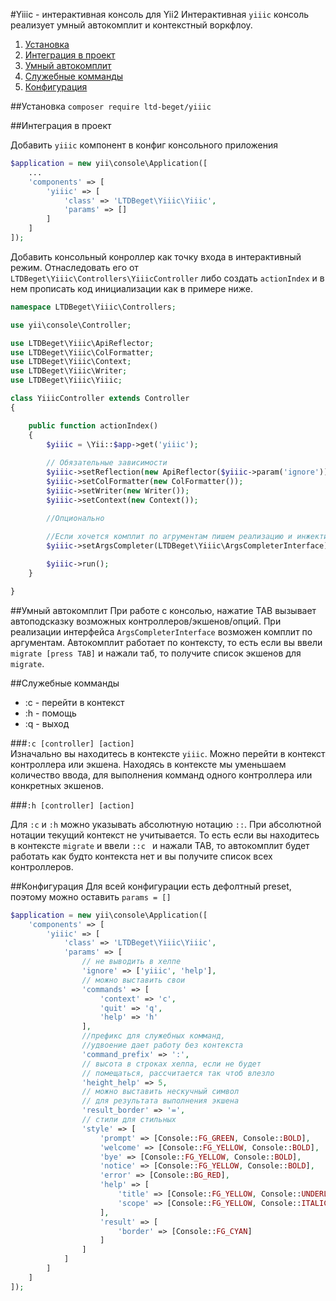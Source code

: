 
#Yiiic - интерактивная консоль для Yii2
Интерактивная `yiiic` консоль реализует умный автокомплит и контекстный воркфлоу.

1. [Установка](#installation)
2. [Интеграция в проект](#integration)
3. [Умный автокомплит](#complete)
4. [Служебные комманды](#commands)
5. [Конфигурация](#configuration)

##<a name="installation">Установка</a> 
`composer require ltd-beget/yiiic`

##<a name="integration">Интеграция в проект</a>

Добавить `yiiic` компонент в конфиг консольного приложения
```php
$application = new yii\console\Application([
    ...
    'components' => [
        'yiiic' => [
            'class' => 'LTDBeget\Yiiic\Yiiic',
            'params' => []
        ]
    ]
]);
```
Добавить консольный конроллер  как точку входа в интерактивный режим. Отнаследовать его от `LTDBeget\Yiiic\Controllers\YiiicController` либо создать `actionIndex` и в нем прописать код инициализации как в примере ниже.
```php
namespace LTDBeget\Yiiic\Controllers;

use yii\console\Controller;

use LTDBeget\Yiiic\ApiReflector;
use LTDBeget\Yiiic\ColFormatter;
use LTDBeget\Yiiic\Context;
use LTDBeget\Yiiic\Writer;
use LTDBeget\Yiiic\Yiiic;

class YiiicController extends Controller
{

    public function actionIndex()
    {
        $yiiic = \Yii::$app->get('yiiic');
        
		// Обязательные зависимости
        $yiiic->setReflection(new ApiReflector($yiiic->param('ignore')));
        $yiiic->setColFormatter(new ColFormatter());
        $yiiic->setWriter(new Writer());
        $yiiic->setContext(new Context());

		//Опционально
		 
	    //Если хочется комплит по агрументам пишем реализацию и инжектим
        $yiiic->setArgsCompleter(LTDBeget\Yiiic\ArgsCompleterInterface)	

        $yiiic->run();
    }

}
```

##<a name="complete">Умный автокомплит</a>
При работе с консолью, нажатие TAB вызывает автоподсказку возможных контроллеров/экшенов/опций.  При реализации интерфейса `ArgsCompleterInterface`  возможен комплит по аргументам. Автокомплит работает по контексту, то есть если вы ввели `migrate [press TAB]` и нажали таб, то получите список экшенов для `migrate`.

##<a name="commands">Служебные комманды</a>
- :c - перейти в контекст
- :h - помощь
- :q - выход

###`:c [controller] [action]`  
Изначально вы находитесь в контексте `yiiic`.  Можно перейти в контекст контроллера или экшена. Находясь в контексте мы уменьшаем количество ввода, для выполнения комманд одного контроллера или конкретных экшенов.

###`:h [controller] [action]` 

Для `:c` и `:h` можно указывать абсолютную нотацию `::`. При абсолютной нотации текущий контекст не учитывается. То есть если вы находитесь в контексте `migrate` и ввели `::с ` и нажали TAB, то автокомплит будет работать как будто контекста нет и вы получите список всех контроллеров.   

##<a name="configuration">Конфигурация</a>
Для всей конфигурации есть дефолтный preset, поэтому можно оставить `params = []`
```php
$application = new yii\console\Application([
    'components' => [
        'yiiic' => [
            'class' => 'LTDBeget\Yiiic\Yiiic',
            'params' => [
	            // не выводить в хелпе
	            'ignore' => ['yiiic', 'help'],
	            // можно выставить свои
	            'commands' => [
	                'context' => 'c',
	                'quit' => 'q',
	                'help' => 'h'
	            ],
	            //префикс для служебных комманд,
	            //удвоение дает работу без контекста
	            'command_prefix' => ':',
	            // высота в строках хелпа, если не будет
	            // помещаться, рассчитается так чтоб влезло
	            'height_help' => 5,
	            // можно выставить нескучный символ
	            // для результата выполнения экшена
	            'result_border' => '=',
	            // стили для стильных
	            'style' => [
	                'prompt' => [Console::FG_GREEN, Console::BOLD],
	                'welcome' => [Console::FG_YELLOW, Console::BOLD],
	                'bye' => [Console::FG_YELLOW, Console::BOLD],
	                'notice' => [Console::FG_YELLOW, Console::BOLD],
	                'error' => [Console::BG_RED],
	                'help' => [
	                    'title' => [Console::FG_YELLOW, Console::UNDERLINE],
	                    'scope' => [Console::FG_YELLOW, Console::ITALIC]
	                ],
	                'result' => [
	                    'border' => [Console::FG_CYAN]
	                ]
	            ]
            ]
        ]
    ]
]);
```